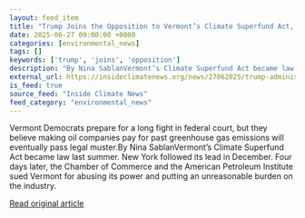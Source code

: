 ```yaml
---
layout: feed_item
title: "Trump Joins the Opposition to Vermont’s Climate Superfund Act, Calling it ‘Burdensome’ and ‘Ideologically Motivated’"
date: 2025-06-27 09:00:00 +0000
categories: [environmental_news]
tags: []
keywords: ['trump', 'joins', 'opposition']
description: "By Nina SablanVermont’s Climate Superfund Act became law last summer"
external_url: https://insideclimatenews.org/news/27062025/trump-administration-tries-to-stop-vermont-climate-superfund-act/
is_feed: true
source_feed: "Inside Climate News"
feed_category: "environmental_news"
---
```


Vermont Democrats prepare for a long fight in federal court, but they believe making oil companies pay for past greenhouse gas emissions will eventually pass legal muster.By Nina SablanVermont’s Climate Superfund Act became law last summer. New York followed its lead in December. Four days later, the Chamber of Commerce and the American Petroleum Institute sued Vermont for abusing its power and putting an unreasonable burden on the industry.&nbsp;

[Read original article](https://insideclimatenews.org/news/27062025/trump-administration-tries-to-stop-vermont-climate-superfund-act/)
